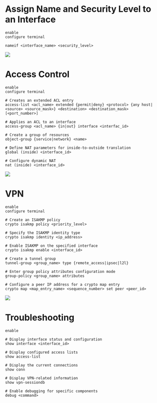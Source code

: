 # Assign Name and Security Level to an Interface

```Cisco IOS
enable
configure terminal

nameif <interface_name> <security_level>
```

![](https://github.com/JonmarCorpuz/SecondBrain/blob/main/Assets/Whitespace.png)

# Access Control

```Cisco IOS
enable
configure terminal

# Creates an extended ACL entry
access-list <acl_name> extended {permit|deny} <protocol> {any host|<source> <source_mask>} <destination> <destination_mask> [<port_number>]

# Applies an ACL to an interface
access-group <acl_name> {in|out} interface <interfac_id>

# Create a group of resources
object-group {service|network} <name>

# Define NAT parameters for inside-to-outside translation
global (inside) <interface_id>

# Configure dynamic NAT
nat (inside) <interface_id>
```

![](https://github.com/JonmarCorpuz/SecondBrain/blob/main/Assets/Whitespace.png)

# VPN

```Cisco IOS
enable
configure terminal

# Create an ISAKMP policy
crypto isakmp policy <priority_level>

# Specify the ISAKMP identity type
crypto isakmp identity <ip_address>

# Enable ISAKMP on the specified interface
crypto isakmp enable <interface_id>

# Create a tunnel group
tunnel-group <group_name> type {remote_access|ipsec|l2l}

# Enter group policy attributes configuration mode
group-policy <group_name> attributes

# Configure a peer IP address for a crypto map entry
crypto map <map_entry_name> <sequence_number> set peer <peer_id>
```

![](https://github.com/JonmarCorpuz/SecondBrain/blob/main/Assets/Whitespace.png)

# Troubleshooting

```Cisco IOS
enable

# Display interface status and configuration
show interface <interface_id>

# Display configured access lists
show access-list

# Display the current connections
show conn

# Display VPN-related information
show vpn-sessiondb

# Enable debugging for specific components
debug <command>
